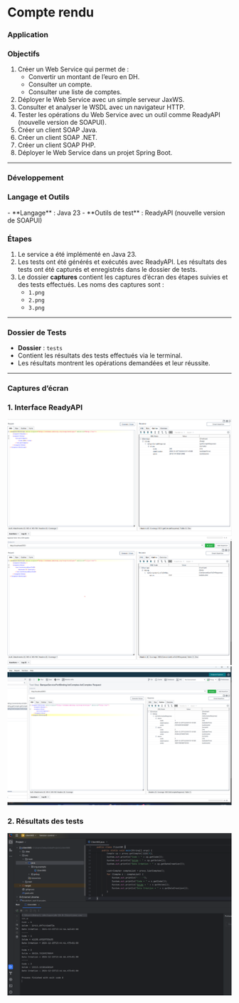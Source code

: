 
# Compte rendu

<h3>Application</h3>

<h3>Objectifs</h3>

1. Créer un Web Service qui permet de :
   - Convertir un montant de l’euro en DH.
   - Consulter un compte.
   - Consulter une liste de comptes.
2. Déployer le Web Service avec un simple serveur JaxWS.
3. Consulter et analyser le WSDL avec un navigateur HTTP.
4. Tester les opérations du Web Service avec un outil comme ReadyAPI (nouvelle version de SOAPUI).
5. Créer un client SOAP Java.
6. Créer un client SOAP .NET.
7. Créer un client SOAP PHP.
8. Déployer le Web Service dans un projet Spring Boot.

---

<h3>Développement</h3>

<h3>Langage et Outils</h3>
- **Langage** : Java 23
- **Outils de test** : ReadyAPI (nouvelle version de SOAPUI)

<h3>Étapes</h3>

1. Le service a été implémenté en Java 23.
2. Les tests ont été générés et exécutés avec ReadyAPI. Les résultats des tests ont été capturés et enregistrés dans le dossier de tests.
3. Le dossier **captures** contient les captures d’écran des étapes suivies et des tests effectués. Les noms des captures sont :
   - `1.png`
   - `2.png`
   - `3.png`

---

<h3>Dossier de Tests</h3>

- **Dossier** : `tests`
- Contient les résultats des tests effectués via le terminal.
- Les résultats montrent les opérations demandées et leur réussite.

---

<h3>Captures d’écran</h3>

<h3>1. Interface ReadyAPI</h3>
<img src="captures/1.png">
<img src="captures/2.png">
<img src="captures/3.png">

<h3>2. Résultats des tests</h3>
<img src="captures/4.png">

